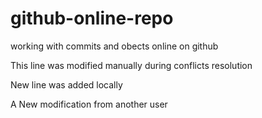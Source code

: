 # github-online-repo
working with commits and obects online on github

This line was modified manually during conflicts resolution

New line was added locally

A New modification from another user